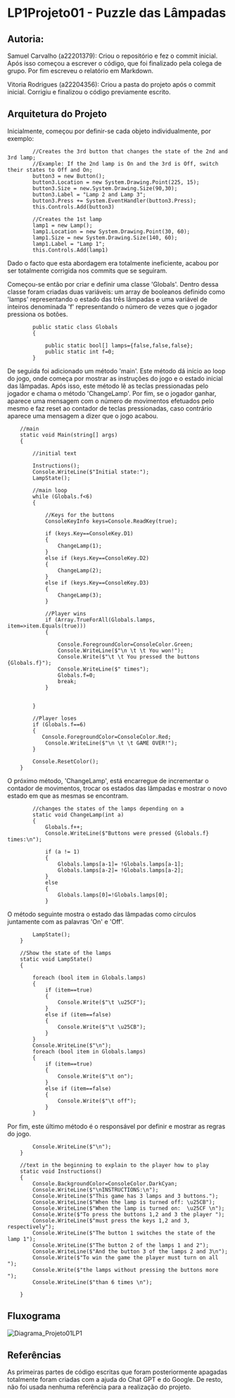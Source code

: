 # LP1Projeto01 - Puzzle das Lâmpadas


## Autoria:

Samuel Carvalho (a22201379): Criou o repositório e fez o commit inicial. Após isso começou a escrever o código, que foi finalizado pela colega de grupo. 
Por fim escreveu o relatório em Markdown.  

Vitoria Rodrigues (a22204356): Criou a pasta do projeto após o commit inicial. Corrigiu e finalizou o código previamente escrito.


## Arquitetura do Projeto

Inicialmente, começou por definir-se cada objeto individualmente, por exemplo:

            //Creates the 3rd button that changes the state of the 2nd and 3rd lamp;
            //Example: If the 2nd lamp is On and the 3rd is Off, switch their states to Off and On;
            button3 = new Button();
            button3.Location = new System.Drawing.Point(225, 15);
            button3.Size = new.System.Drawing.Size(90,30);
            button3.Label = "Lamp 2 and Lamp 3";
            button3.Press += System.EventHandler(button3.Press);
            this.Controls.Add(button3)

            //Creates the 1st lamp
            lamp1 = new Lamp();
            lamp1.Location = new System.Drawing.Point(30, 60); 
            lamp1.Size = new System.Drawing.Size(140, 60);
            lamp1.Label = "Lamp 1";
            this.Controls.Add(lamp1)
            
Dado o facto que esta abordagem era totalmente ineficiente, acabou por ser totalmente corrigida nos commits que se seguiram.


Começou-se então por criar e definir uma classe 'Globals'. Dentro dessa classe foram criadas duas variáveis: um array de booleanos definido como 'lamps' representando o estado das três lâmpadas e uma variável de inteiros denominada 'f' representando o número de vezes que o jogador pressiona os botões.

            public static class Globals
            {

                public static bool[] lamps={false,false,false};
                public static int f=0;
            }
        
        
De seguida foi adicionado um método 'main'. Este método dá início ao loop do jogo, onde começa por mostrar as instruções do jogo e o estado inicial das lâmpadas.
Após isso, este método lê as teclas pressionadas pelo jogador e chama o método 'ChangeLamp'. 
Por fim, se o jogador ganhar, aparece uma mensagem com o número de movimentos efetuados pelo mesmo e faz reset ao contador de teclas pressionadas, caso contrário aparece uma mensagem a dizer que o jogo acabou.
             
        //main 
        static void Main(string[] args)
        {
        
            //initial text

            Instructions();
            Console.WriteLine($"Initial state:");
            LampState();

            //main loop
            while (Globals.f<6)  
            {   
                
                //Keys for the buttons
                ConsoleKeyInfo keys=Console.ReadKey(true);
            
                if (keys.Key==ConsoleKey.D1)
                {
                    ChangeLamp(1);
                }
                else if (keys.Key==ConsoleKey.D2)
                {
                    ChangeLamp(2);
                }
                else if (keys.Key==ConsoleKey.D3)
                {
                    ChangeLamp(3);
                }

                //Player wins
                if (Array.TrueForAll(Globals.lamps, item=>item.Equals(true)))
                {
                    
                    Console.ForegroundColor=ConsoleColor.Green;
                    Console.WriteLine($"\n \t \t You won!");
                    Console.Write($"\t \t You pressed the buttons {Globals.f}");
                    Console.WriteLine($" times");
                    Globals.f=0;
                    break;
                }

                
            }

            //Player loses
            if (Globals.f==6)
            {
               Console.ForegroundColor=ConsoleColor.Red;
                Console.WriteLine($"\n \t \t GAME OVER!"); 
            }

            Console.ResetColor();
        }
        
      
O próximo método, 'ChangeLamp', está encarregue de incrementar o contador de movimentos, trocar os estados das lâmpadas e mostrar o novo estado em que as mesmas se encontram. 

            //changes the states of the lamps depending on a
            static void ChangeLamp(int a)
            {
                Globals.f++;
                Console.WriteLine($"Buttons were pressed {Globals.f} times:\n");

                if (a != 1)
                {
                    Globals.lamps[a-1]= !Globals.lamps[a-1];
                    Globals.lamps[a-2]= !Globals.lamps[a-2];
                }
                else 
                {
                    Globals.lamps[0]=!Globals.lamps[0];
                }
                
                
O método seguinte mostra o estado das lâmpadas como círculos juntamente com as palavras 'On' e 'Off'.

            LampState();
        }

        //Show the state of the lamps
        static void LampState()
        {

            foreach (bool item in Globals.lamps)
            {
                if (item==true)
                {
                    Console.Write($"\t \u25CF");
                }
                else if (item==false)
                {
                    Console.Write($"\t \u25CB");
                }
            }
            Console.WriteLine($"\n");
            foreach (bool item in Globals.lamps)
            {
                if (item==true)
                {
                    Console.Write($"\t on");
                }
                else if (item==false)
                {
                    Console.Write($"\t off");
                }
            }


Por fim, este último método é o responsável por definir e mostrar as regras do jogo.

            Console.WriteLine($"\n");
        }

        //text in the beginning to explain to the player how to play
        static void Instructions()
        {
            Console.BackgroundColor=ConsoleColor.DarkCyan;
            Console.WriteLine($"\nINSTRUCTIONS:\n");
            Console.WriteLine($"This game has 3 lamps and 3 buttons.");
            Console.WriteLine($"When the lamp is turned off: \u25CB");
            Console.WriteLine($"When the lamp is turned on:  \u25CF \n");
            Console.Write($"To press the buttons 1,2 and 3 the player ");
            Console.WriteLine($"must press the keys 1,2 and 3, respectively");
            Console.WriteLine($"The button 1 switches the state of the lamp 1");
            Console.WriteLine($"The button 2 of the lamps 1 and 2");
            Console.WriteLine($"And the button 3 of the lamps 2 and 3\n");
            Console.Write($"To win the game the player must turn on all ");
            Console.Write($"the lamps without pressing the buttons more ");
            Console.WriteLine($"than 6 times \n");
            
        }
        
        
## Fluxograma
![Diagrama_Projeto01LP1](https://user-images.githubusercontent.com/115167862/232330353-77d7f451-f1ce-4a34-a52d-0b18047a7946.png)


## Referências
As primeiras partes de código escritas que foram posteriormente apagadas totalmente foram criadas com a ajuda do Chat GPT e do Google.
De resto, não foi usada nenhuma referência para a realização do projeto.


